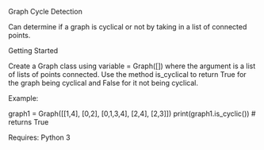 Graph Cycle Detection

Can determine if a graph is cyclical or not by taking in a list of connected points.

Getting Started

Create a Graph class using variable = Graph([]) where the argument is a list of lists of points connected.
Use the method is_cyclical to return True for the graph being cyclical and False for it not being cyclical.

Example:

graph1 = Graph([[1,4], [0,2], [0,1,3,4], [2,4], [2,3]])
print(graph1.is_cyclic()) # returns True

Requires:
Python 3